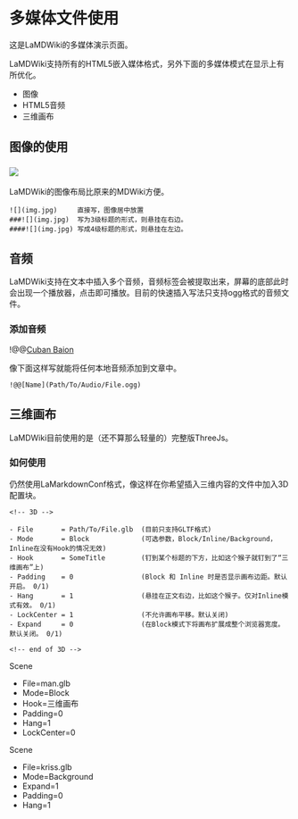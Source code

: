 # 多媒体文件使用

这是LaMDWiki的多媒体演示页面。

LaMDWiki支持所有的HTML5嵌入媒体格式，另外下面的多媒体模式在显示上有所优化。

- 图像
- HTML5音频
- 三维画布

## 图像的使用

### ![](mdwiki.png)

LaMDWiki的图像布局比原来的MDWiki方便。

```lamdwiki
![](img.jpg)     直接写，图像居中放置
###![](img.jpg)  写为3级标题的形式，则悬挂在右边。
####![](img.jpg) 写成4级标题的形式，则悬挂在左边。

```

## 音频

LaMDWiki支持在文本中插入多个音频，音频标签会被提取出来，屏幕的底部此时会出现一个播放器，点击即可播放。目前的快速插入写法只支持ogg格式的音频文件。

### 添加音频

!@@[Cuban Baion](cuban_baion.ogg)

像下面这样写就能将任何本地音频添加到文章中。

```
!@@[Name](Path/To/Audio/File.ogg)
```

## 三维画布

LaMDWiki目前使用的是（还不算那么轻量的）完整版ThreeJs。

### 如何使用

仍然使用LaMarkdownConf格式，像这样在你希望插入三维内容的文件中加入3D配置块。

```
<!-- 3D -->

- File       = Path/To/File.glb  (目前只支持GLTF格式)
- Mode       = Block             (可选参数，Block/Inline/Background，Inline在没有Hook的情况无效)
- Hook       = SomeTitle         (钉到某个标题的下方，比如这个猴子就钉到了“三维画布”上)
- Padding    = 0                 (Block 和 Inline 时是否显示画布边距。默认开启。 0/1)
- Hang       = 1                 (悬挂在正文右边，比如这个猴子。仅对Inline模式有效。 0/1)
- LockCenter = 1                 (不允许画布平移。默认关闭)
- Expand     = 0                 (在Block模式下将画布扩展成整个浏览器宽度。默认关闭。 0/1)

<!-- end of 3D -->
```


<!-- 3D -->

Scene
- File=man.glb
- Mode=Block
- Hook=三维画布
- Padding=0
- Hang=1
- LockCenter=0

Scene
- File=kriss.glb
- Mode=Background
- Expand=1
- Padding=0
- Hang=1

<!-- end of 3D -->